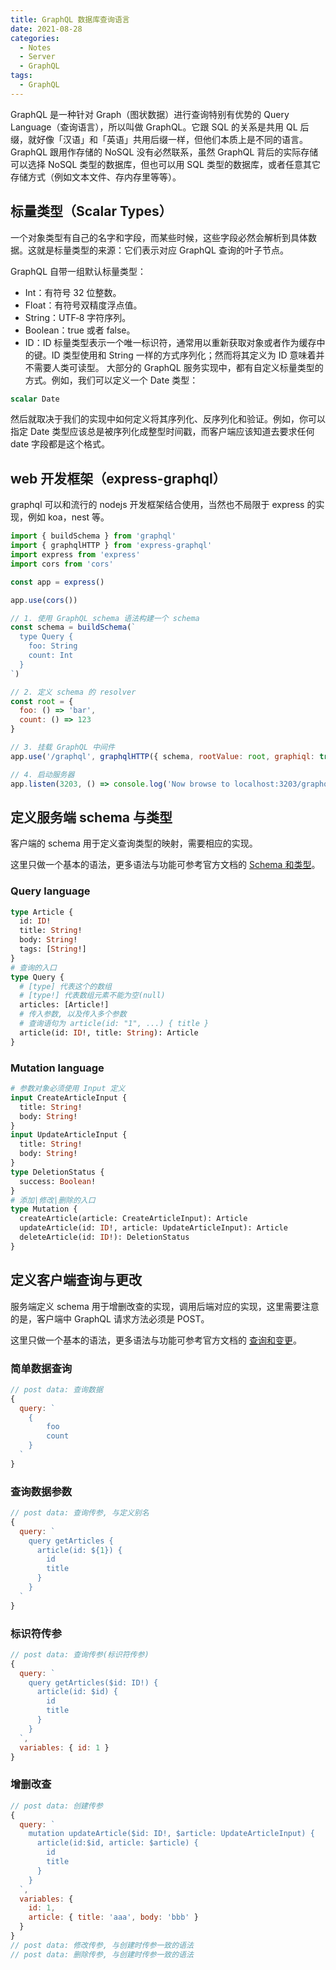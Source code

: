 ```yaml
---
title: GraphQL 数据库查询语言
date: 2021-08-28
categories:
  - Notes
  - Server
  - GraphQL
tags:
  - GraphQL
---
```


GraphQL 是一种针对 Graph（图状数据）进行查询特别有优势的 Query Language（查询语言），所以叫做 GraphQL。它跟 SQL 的关系是共用 QL 后缀，就好像「汉语」和「英语」共用后缀一样，但他们本质上是不同的语言。GraphQL 跟用作存储的 NoSQL 没有必然联系，虽然 GraphQL 背后的实际存储可以选择 NoSQL 类型的数据库，但也可以用 SQL 类型的数据库，或者任意其它存储方式（例如文本文件、存内存里等等）。

<!-- more -->

## 标量类型（Scalar Types）

一个对象类型有自己的名字和字段，而某些时候，这些字段必然会解析到具体数据。这就是标量类型的来源：它们表示对应 GraphQL 查询的叶子节点。

GraphQL 自带一组默认标量类型：

- Int：有符号 32 位整数。
- Float：有符号双精度浮点值。
- String：UTF‐8 字符序列。
- Boolean：true 或者 false。
- ID：ID 标量类型表示一个唯一标识符，通常用以重新获取对象或者作为缓存中的键。ID 类型使用和 String 一样的方式序列化；然而将其定义为 ID 意味着并不需要人类可读型。
大部分的 GraphQL 服务实现中，都有自定义标量类型的方式。例如，我们可以定义一个 Date 类型：

~~~graphql
scalar Date
~~~

然后就取决于我们的实现中如何定义将其序列化、反序列化和验证。例如，你可以指定 Date 类型应该总是被序列化成整型时间戳，而客户端应该知道去要求任何 date 字段都是这个格式。

## web 开发框架（express-graphql）

graphql 可以和流行的 nodejs 开发框架结合使用，当然也不局限于 express 的实现，例如 koa，nest 等。

~~~js
import { buildSchema } from 'graphql'
import { graphqlHTTP } from 'express-graphql'
import express from 'express'
import cors from 'cors'

const app = express()

app.use(cors())

// 1. 使用 GraphQL schema 语法构建一个 schema
const schema = buildSchema(`
  type Query {
    foo: String
    count: Int
  }
`)

// 2. 定义 schema 的 resolver
const root = {
  foo: () => 'bar',
  count: () => 123
}

// 3. 挂载 GraphQL 中间件
app.use('/graphql', graphqlHTTP({ schema, rootValue: root, graphiql: true }))

// 4. 启动服务器
app.listen(3203, () => console.log('Now browse to localhost:3203/graphql'))
~~~

## 定义服务端 schema 与类型

客户端的 schema 用于定义查询类型的映射，需要相应的实现。

这里只做一个基本的语法，更多语法与功能可参考官方文档的 [Schema 和类型](https://graphql.cn/learn/schema/)。

### Query language

~~~graphql
type Article {
  id: ID!
  title: String!
  body: String!
  tags: [String!]
}
# 查询的入口
type Query {
  # [type] 代表这个的数组
  # [type!] 代表数组元素不能为空(null)
  articles: [Article!]
  # 传入参数, 以及传入多个参数
  # 查询语句为 article(id: "1", ...) { title }
  article(id: ID!, title: String): Article
}
~~~

### Mutation language

~~~graphql
# 参数对象必须使用 Input 定义
input CreateArticleInput {
  title: String!
  body: String!
}
input UpdateArticleInput {
  title: String!
  body: String!
}
type DeletionStatus {
  success: Boolean!
}
# 添加|修改|删除的入口
type Mutation {
  createArticle(article: CreateArticleInput): Article
  updateArticle(id: ID!, article: UpdateArticleInput): Article
  deleteArticle(id: ID!): DeletionStatus
}
~~~

## 定义客户端查询与更改

服务端定义 schema 用于增删改查的实现，调用后端对应的实现，这里需要注意的是，客户端中 GraphQL 请求方法必须是 POST。

这里只做一个基本的语法，更多语法与功能可参考官方文档的 [查询和变更](https://graphql.cn/learn/queries/)。

### 简单数据查询

~~~js
// post data: 查询数据
{
  query: `
	{
        foo
        count
	}
  `
}
~~~

### 查询数据参数

~~~js
// post data: 查询传参, 与定义别名
{
  query: `
    query getArticles {
      article(id: ${1}) {
        id
        title
      }
    }
  `
}
~~~

### 标识符传参

~~~javascript
// post data: 查询传参(标识符传参)
{
  query: `
    query getArticles($id: ID!) {
      article(id: $id) {
        id
        title
      }
    }
  `,
  variables: { id: 1 }
}
~~~

### 增删改查

~~~javascript
// post data: 创建传参
{
  query: `
    mutation updateArticle($id: ID!, $article: UpdateArticleInput) {
      article(id:$id, article: $article) {
        id
        title
      }
    }
  `,
  variables: {
    id: 1,
    article: { title: 'aaa', body: 'bbb' }
  }
}
// post data: 修改传参, 与创建时传参一致的语法
// post data: 删除传参, 与创建时传参一致的语法
~~~
